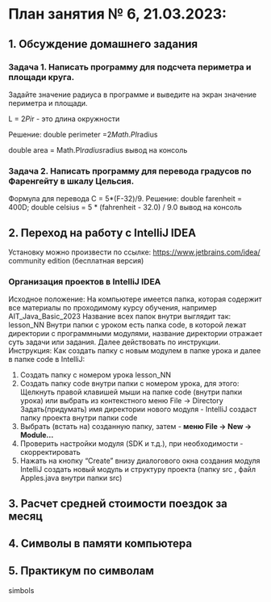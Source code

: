# План занятия № 6, 21.03.2023:

## 1. Обсуждение домашнего задания

### Задача 1. Написать программу для подсчета периметра и площади круга. 
Задайте значение радиуса в программе и выведите на экран значение периметра и площади.

L = 2*Pi*r - это длина окружности

Решение:
double perimeter =2*Math.PI*radius

double area = Math.PI*radius*radius
вывод на консоль

### Задача 2. Написать программу для перевода градусов по Фаренгейту в шкалу Цельсия. 
Формула для перевода С = 5*(F-32)/9. 
Решение: 
double farenheit = 400D; 
double celsius = 5 * (fahrenheit - 32.0) / 9.0
вывод на консоль

## 2. Переход на работу с IntelliJ IDEA
Установку можно произвести по ссылке: https://www.jetbrains.com/idea/
community edition (бесплатная версия)

### Организация проектов в IntelliJ IDEA
Исходное положение:
На компьютере имеется папка, которая содержит все материалы по проходимому курсу обучения, например 
AIT_Java_Basic_2023
Название всех папок внутри выглядит так: lesson_NN
Внутри папки с уроком есть папка code, в которой лежат директории с программными модулями,
название директории отражает суть задачи или задания.
Далее действовать по инструкции.
Инструкция: Как создать папку с новым модулем в папке урока и далее в папке code в IntelliJ:
1. Создать папку с номером урока lesson_NN
2. Создать папку code внутри папки с номером урока, для этого:
   Щелкнуть правой клавишей мыши на папке code (внутри папки урока)
   или выбрать из контекстного меню File -> Directory
   Задать(придумать) имя директории нового модуля - IntelliJ создаст папку проекта внутри папки code
4. Выбрать (встать на) созданную папку, затем - **меню File -> New -> Module...**
5. Проверить настройки модуля (SDK и т.д.), при необходимости - скорректировать
6. Нажать на кнопку “Create” внизу диалогового окна создания модуля
   IntelliJ создать новый модуль и структуру проекта (папку src , файл Apples.java внутри папки src)

## 3. Расчет средней стоимости поездок за месяц 

## 4. Символы в памяти компьютера

## 5. Практикум по символам
simbols



